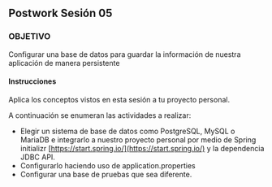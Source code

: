 ## Postwork Sesión 05

### OBJETIVO

Configurar una base de datos para guardar la información de nuestra aplicación de manera persistente

#### Instrucciones

Aplica los conceptos vistos en esta sesión a tu proyecto personal. 

A continuación se enumeran las actividades a realizar:

- Elegir un sistema de base de datos como PostgreSQL, MySQL o MariaDB e integrarlo a nuestro proyecto personal por medio de Spring initializr [https://start.spring.io/](https://start.spring.io/) y la dependencia JDBC API.
- Configurarlo haciendo uso de application.properties
- Configurar una base de pruebas que sea diferente.


